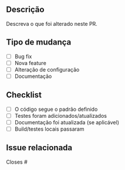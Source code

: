 ## Descrição
Descreva o que foi alterado neste PR.

## Tipo de mudança
- [ ] Bug fix
- [ ] Nova feature
- [ ] Alteração de configuração
- [ ] Documentação

## Checklist
- [ ] O código segue o padrão definido
- [ ] Testes foram adicionados/atualizados
- [ ] Documentação foi atualizada (se aplicável)
- [ ] Build/testes locais passaram

## Issue relacionada
Closes #

